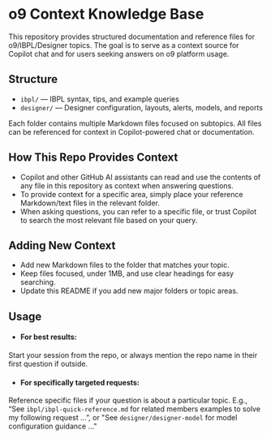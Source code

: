 # o9 Context Knowledge Base

This repository provides structured documentation and reference files for o9/IBPL/Designer topics. The goal is to serve as a context source for Copilot chat and for users seeking answers on o9 platform usage.

## Structure

- `ibpl/` — IBPL syntax, tips, and example queries
- `designer/` — Designer configuration, layouts, alerts, models, and reports

Each folder contains multiple Markdown files focused on subtopics. All files can be referenced for context in Copilot-powered chat or documentation.

## How This Repo Provides Context

- Copilot and other GitHub AI assistants can read and use the contents of any file in this repository as context when answering questions.
- To provide context for a specific area, simply place your reference Markdown/text files in the relevant folder.
- When asking questions, you can refer to a specific file, or trust Copilot to search the most relevant file based on your query.

## Adding New Context

- Add new Markdown files to the folder that matches your topic.
- Keep files focused, under 1MB, and use clear headings for easy searching.
- Update this README if you add new major folders or topic areas.

## Usage

- #### For best results:
Start your session from the repo, or always mention the repo name in their first question if outside.
- #### For specifically targeted requests:
Reference specific files if your question is about a particular topic. E.g., “See `ibpl/ibpl-quick-reference.md` for related members examples to solve my following request ...”, or "See `designer/designer-model` for model configuration guidance ..."
